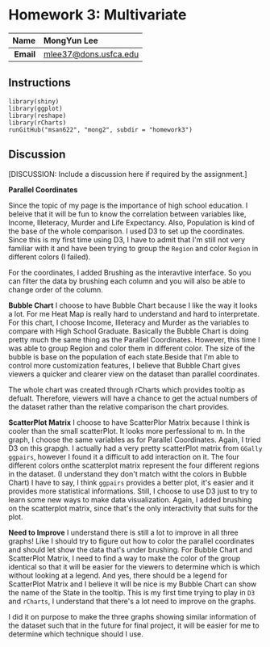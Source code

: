 Homework 3: Multivariate
==============================

| **Name**  | MongYun Lee |
|----------:|:-------------|
| **Email** | mlee37@dons.usfca.edu |

## Instructions ##

```
library(shiny)
library(ggplot)
library(reshape)
library(rCharts)
runGitHub("msan622", "mong2", subdir = "homework3")
```
## Discussion ##

[DISCUSSION: Include a discussion here if required by the assignment.]

**Parallel Coordinates**

Since the topic of my page is the importance of high school education. I beleive that it will be fun to 
know the correlation between variables like, Income, Illeteracy, Murder and Life Expectancy. Also, Population is 
kind of the base of the whole comparison. I used D3 to set up the coordinates. Since this is my first time using D3,
I have to admit that I'm still not very familiar with it and have been trying to group the `Region` and color `Region` 
in different colors (I failed). 

For the coordinates, I added Brushing as the interavtive interface. So you can filter the data by brushing each column and you will also be able to change order of the column.

**Bubble Chart**
I choose to have Bubble Chart because I like the way it looks a lot. For me Heat Map is really hard to understand and 
hard to interpretate. For this chart, I choose Income, Illeteracy and Murder as the variables to compare with High School Graduate. Basically the Bubble Chart is doing pretty much the same thing as the Parallel Coordinates. However, this time I was able to group Region and color them in different color. The size of the bubble is base on the population of each state.Beside that I'm able to control more customization features, I believe that Bubble Chart gives viewers a quicker and clearer view on the dataset than parallel coordinates. 

The whole chart was created through rCharts which provides tooltip as defualt. Therefore, viewers will have a chance to get the actual numbers of the dataset rather than the relative comparison the chart provides.  

**ScatterPlot Matrix**
I choose to have ScatterPlor Matrix because I think is cooler than the small scatterPlot. It looks more perfessional to m. In the graph, I choose the same variables as for Parallel Coordinates. Again, I tried D3 on this grapgh. I actually had a very pretty scatterPlot matrix from `GGally` `ggpairs`, however I found it a difficult to add interaction on it. The four different colors onthe scatterplot matrix represent the four different regions in the dataset. (I understand they don't match witht the colors in Bubble Chart) I have to say, I think `ggpairs` provides a better plot, it's easier and it provides more statistical informations. Still, I choose to use D3 just to try to learn some new ways to make data visualization. 
Again, I added brushing on the scatterplot matrix, since that's the only interactivity that suits for the plot. 

**Need to Improve**
I understand there is still a lot to improve in all three graphs! Like I should try to figure out how to color the parallel coordinates and should let show the data that's under brushing. For Bubble Chart and ScatterPlot Matrix, I need to find a way to make the color of the group identical so that it will be easier for the viewers to determine which is which without looking at a legend. And yes, there should be a legend for ScatterPlot Matrix and I believe it will be nice is my Bubble Chart can show the name of the State in the tooltip. 
This is my first time trying to play in `D3` and `rCharts`, I understand that there's a lot need to improve on the graphs. 

I did it on purpose to make the three graphs showing similar information of the dataset such that in the future for final project, 
it will be easier for me to determine which technique should I use. 


